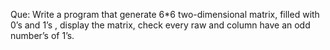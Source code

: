 Que: Write a program that generate 6*6 two-dimensional matrix, filled with 0’s and 1’s , display the matrix, check every raw and column have an odd number’s of 1’s.
